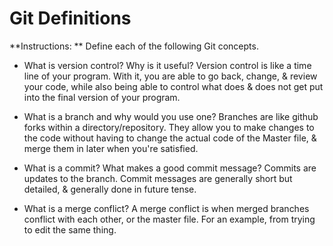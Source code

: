 # Git Definitions

**Instructions: ** Define each of the following Git concepts.

* What is version control?  Why is it useful?
Version control is like a time line of your program. With it, you are able to go back, change, & review your code, while also being able to control what does & does not get put into the final version of your program.

* What is a branch and why would you use one?
Branches are like github forks within a directory/repository. They allow you to make changes to the code without having to change the actual code of the Master file, & merge them in later when you're satisfied.

* What is a commit? What makes a good commit message?
Commits are updates to the branch. Commit messages are generally short but detailed, & generally done in future tense.

* What is a merge conflict?
A merge conflict is when merged branches conflict with each other, or the master file. For an example, from trying to edit the same thing.